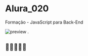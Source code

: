 # Alura_020
Formação - JavaScript para Back-End

![preview](https://7h14g0d.github.io/Alura_020/Imagens/Certificado.png)
.
## 💙💙💙💙💙
